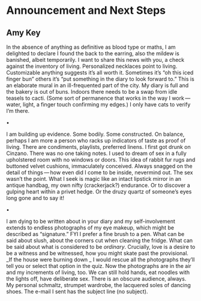 # Announcement and Next Steps
## Amy Key
In the absence of anything as definitive as blood type
or maths, I am delighted to declare
I found the back to the earring, also
the mildew is banished, albeit temporarily.
I want to share this news with you,
a check against the inventory of living.
Personalized necklaces point to living.
Customizable anything suggests it’s all worth it.
Sometimes it’s “oh this iced finger bun”
others it’s “put something in the diary to look forward to.”
This is an elaborate mural in an ill-frequented part of the city.
My diary is full and the bakery is out of buns.
Indoors there needs to be a swap from idle teasels
to cacti. (Some sort of permanence that works in the way I work —
water, light, a finger touch confirming my edges.)
I only have cats to verify I’m there.


•


I am building up evidence. Some bodily. Some constructed.
On balance, perhaps I am more a person who racks up
indicators of taste as proof of living. There are condiments,
playlists, preferred linens. I first got drunk
on Cinzano. There was no one taking notes. I used to dream
of sex in a fully upholstered room with no windows or doors.
This idea of rabbit fur rugs and buttoned velvet cushions,
immaculately conceived. Always snagged on the detail
of things — how even did I come to be inside,
nevermind out. The sex wasn’t the point. What I seek
is magic like an intact lipstick mirror in an antique handbag,
my own nifty (crackerjack?) endurance. Or to discover
a gulping heart within a privet hedge. Or the druzy quartz
of someone’s eyes long gone and to say it!

•


I am dying to be written about in your diary
and my self-involvement extends to endless
photographs of my eye makeup, which might be described
as “signature.” FYI I prefer a fine brush to a pen.
What can be said about slush, about the corners cut when cleaning
the fridge. What can be said about what is considered
to be _ordinary_. Crucially, love is a desire
to be a witness and be witnessed, how you might skate
past the provisional. _If the house were burning down
_
I would rescue all the photographs they’ll tell you
or select that option in the quiz. Now the photographs
are in the air and my increments of living, too. We can still
hold hands, eat noodles with the lights off, have deliberate sex.
There is an obscure audience, always. My personal schmaltz,
strumpet wardrobe, the lacquered soles of dancing shoes.
The e-mail I sent has the subject line (no subject).